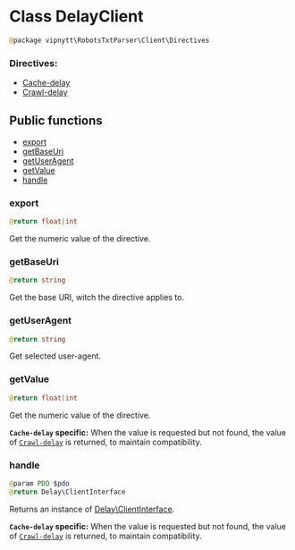 # Class DelayClient
```php
@package vipnytt\RobotsTxtParser\Client\Directives
```

### Directives:
- [Cache-delay](../Directives.md#cache-delay)
- [Crawl-delay](../Directives.md#crawl-delay)

## Public functions
- [export](#export)
- [getBaseUri](#getbaseuri)
- [getUserAgent](#getuseragent)
- [getValue](#getvalue)
- [handle](#handle)

### export
```php
@return float|int
```
Get the numeric value of the directive.

### getBaseUri
```php
@return string
```
Get the base URI, witch the directive applies to.

### getUserAgent
```php
@return string
```
Get selected user-agent.

### getValue
```php
@return float|int
```
Get the numeric value of the directive.

__`Cache-delay` specific:__
When the value is requested but not found, the value of [``Crawl-delay``](../Directives.md#crawl-delay) is returned, to maintain compatibility.

### handle
```php
@param PDO $pdo
@return Delay\ClientInterface
```
Returns an instance of [Delay\ClientInterface](DelayInterface.md).

__`Cache-delay` specific:__
When the value is requested but not found, the value of [``Crawl-delay``](../Directives.md#crawl-delay) is returned, to maintain compatibility.
